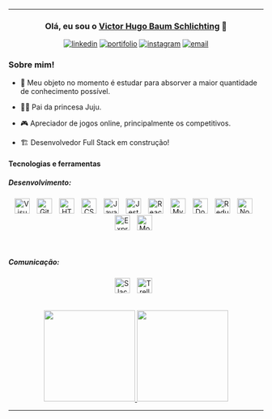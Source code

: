 
<hr>
<div align="center">

### Olá, eu sou o [Victor Hugo Baum Schlichting][linkedin] 👋 
</div>
<div align="center">

[![linkedin](https://img.shields.io/badge/-Linked%20in-gray.svg?colorB=2867B2&style=for-the-badge)][linkedin] [![portifolio](https://img.shields.io/badge/-Portifolio-gray.svg?colorB=800080&style=for-the-badge)][portifolio] [![instagram](https://img.shields.io/badge/-email-gray.svg?colorB=ff00bc&style=for-the-badge)][email] [![email](https://img.shields.io/badge/-instagram-gray.svg?colorB=ff0000&style=for-the-badge)][instagram]

</div>

###  Sobre mim!
- 📖 Meu objeto no momento é estudar para absorver a maior quantidade de conhecimento possível.  

- 👧🏻 Pai da princesa Juju.
- 🎮 Apreciador de jogos online, principalmente os competitivos.
-  🏗️ Desenvolvedor Full Stack em construção!

#### Tecnologias e ferramentas

##### Desenvolvimento:
<div align="center">

[<img alt="Visual Studio Code" width="30px" src="https://cdn.jsdelivr.net/gh/devicons/devicon/icons/vscode/vscode-original.svg" style="padding-right:10px;" />][vscode]
[<img alt="Git" width="30px" src="https://cdn.jsdelivr.net/gh/devicons/devicon/icons/git/git-original.svg" style="padding-right:10px;" />][git]
[<img alt="HTML5" width="30px" src="https://cdn.jsdelivr.net/gh/devicons/devicon/icons/html5/html5-original.svg" style="padding-right:10px;" />][html]
[<img alt="CSS3" width="30px" src="https://cdn.jsdelivr.net/gh/devicons/devicon/icons/css3/css3-original.svg" style="padding-right:10px;" />][css]
[<img alt="JavaScript" width="30px" src="https://cdn.jsdelivr.net/gh/devicons/devicon/icons/javascript/javascript-original.svg" style="padding-right:10px;" />][javascript]
[<img alt="Jest" width="30px" src="https://cdn.jsdelivr.net/gh/devicons/devicon/icons/jest/jest-plain.svg" style="padding-right:10px;" />][jest]
[<img alt="React" width="30px" src="https://cdn.jsdelivr.net/gh/devicons/devicon/icons/react/react-original.svg" style="padding-right:10px;" />][react]
[<img alt="MySQL" width="30px" src="https://cdn.jsdelivr.net/gh/devicons/devicon/icons/redux/redux-original.svg" style="padding-right:10px;" />][redux]
[<img alt="Docker" width="30px" src="https://cdn.jsdelivr.net/gh/devicons/devicon/icons/docker/docker-original.svg" style="padding-right:10px;" />][docker]
[<img alt="Redux" width="30px" src="https://cdn.jsdelivr.net/gh/devicons/devicon/icons/mysql/mysql-original.svg" style="padding-right:10px;" />][mysql]
[<img alt="Node" width="30px" src="https://cdn.jsdelivr.net/gh/devicons/devicon/icons/nodejs/nodejs-original.svg" style="padding-right:10px;" />][node]
[<img alt="Express" width="30px" src="https://cdn.jsdelivr.net/gh/devicons/devicon/icons/express/express-original.svg" style="padding-right:10px;" />][express]
[<img alt="Mocha" width="30px" src="https://cdn.jsdelivr.net/gh/devicons/devicon/icons/mocha/mocha-plain.svg" style="padding-right:10px;" />][mocha]
</div>
<br />

##### Comunicação:
<div align="center">

[<img alt="Slack" width="30px" src="https://cdn.jsdelivr.net/gh/devicons/devicon/icons/slack/slack-original.svg" style="padding-right:10px;" />][slack]
[<img alt="Trello" width="30px" src="https://cdn.jsdelivr.net/gh/devicons/devicon/icons/trello/trello-plain.svg" style="padding-right:10px;" />][trello]

</div>

<br />
<div align="center">
  <a href="https://github.com/vhbs">
  <img height="180em" src="https://github-readme-stats.vercel.app/api?username=vhbs&show_icons=true&theme=dark&include_all_commits=true&count_private=true"/>
  <img height="180em" src="https://github-readme-stats.vercel.app/api/top-langs/?username=vhbs&layout=compact&langs_count=7&theme=dark"/>
</div>

<hr />


[instagram]: https://www.instagram.com/vh_bs/
[linkedin]: https://www.linkedin.com/in/victorschlichting/
[portifolio]: https://vhbs.vercel.app/
[email]: mailto:victorgow2@gmail.com

[vscode]: https://code.visualstudio.com/
[html]: https://developer.mozilla.org/pt-BR/docs/Web/HTML
[css]: https://developer.mozilla.org/pt-BR/docs/Web/CSS
[javascript]: https://developer.mozilla.org/pt-BR/docs/Web/JavaScript
[jest]: https://jestjs.io/pt-BR/
[react]: https://pt-br.reactjs.org/
[redux]: https://redux.js.org/
[docker]: https://www.docker.com/
[mysql]: https://www.mysql.com/
[git]: https://git-scm.com/
[node]: https://nodejs.org/en/
[express]: https://expressjs.com/pt-br/
[mocha]: https://mochajs.org/

[slack]: https://slack.com/intl/pt-br/
[trello]: https://trello.com/

[icons-exemple]: https://cdn.jsdelivr.net/gh/devicons/devicon/icons/express/express-original.svg
[icons-repo]: https://github.com/devicons/devicon/tree/v2.14.0/icons/
